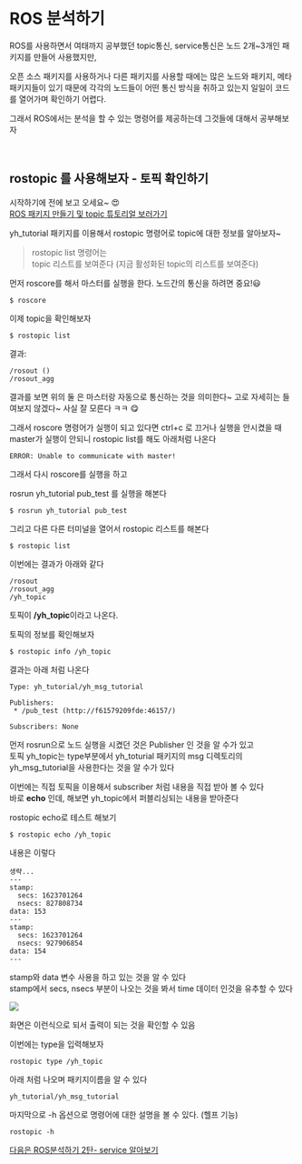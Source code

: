 # ROS 분석하기
ROS를 사용하면서 여태까지 공부했던 topic통신, service통신은 노드 2개~3개인 패키지를 만들어 사용했지만,

오픈 소스 패키지를 사용하거나 다른 패키지를 사용할 때에는 많은 노드와 패키지, 메타 패키지들이 있기 때문에
각각의 노드들이 어떤 통신 방식을 취하고 있는지 일일이 코드를 열어가며 확인하기 어렵다.

그래서 ROS에서는 분석을 할 수 있는 명령어를 제공하는데 그것들에 대해서 공부해보자


<br/>

## rostopic 를 사용해보자 - 토픽 확인하기
시작하기에 전에 보고 오세요~ 😍  
[ROS 패키지 만들기 및 topic 튜토리얼 보러가기](/tag/catkin_create_pkg)


yh_tutorial 패키지를 이용해서 rostopic 명령어로 topic에 대한 정보를 알아보자~

> rostopic list 명령어는   
topic 리스트를 보여준다 (지금 활성화된 topic의 리스트를 보여준다)


먼저 roscore를 해서 마스터를 실행을 한다. 노드간의 통신을 하려면 중요!😃 
```
$ roscore
```

이제 topic을 확인해보자
```
$ rostopic list
```

결과:
```
/rosout ()
/rosout_agg
```
결과를 보면 위의 둘 은 마스터랑 자동으로 통신하는 것을 의미한다~ 고로 자세히는 들여보지 않겠다~  사실 잘 모른다 ㅋㅋ 😋  

그래서 roscore 명령어가 실행이 되고 있다면 ctrl+c 로 끄거나 실행을 안시켰을 때
master가 실행이 안되니 rostopic list를 해도 아래처럼 나온다
```
ERROR: Unable to communicate with master!
```

그래서 다시 roscore를 실행을 하고 

rosrun yh_tutorial pub_test 를 실행을 해본다
```
$ rosrun yh_tutorial pub_test
```

그리고 다른 다른 터미널을 열어서 rostopic 리스트를 해본다
```
$ rostopic list
```

이번에는 결과가 아래와 같다
```
/rosout
/rosout_agg
/yh_topic
```

토픽이 **/yh_topic**이라고 나온다.   

토픽의 정보를 확인해보자
```
$ rostopic info /yh_topic
```
결과는 아래 처럼 나온다
```
Type: yh_tutorial/yh_msg_tutorial

Publishers: 
 * /pub_test (http://f61579209fde:46157/)

Subscribers: None
```

먼저 rosrun으로 노드 실행을 시켰던 것은 Publisher 인 것을 알 수가 있고   
토픽 yh_topic는 type부분에서 yh_toturial 패키지의 msg 디렉토리의 yh_msg_tutorial을 사용한다는 것을 알 수가 있다

이번에는 직접 토픽을 이용해서 subscriber 처럼 내용을 직접 받아 볼 수 있다  
바로 **echo** 인데, 해보면 yh_topic에서 퍼블리싱되는 내용을 받아준다

rostopic echo로 테스트 해보기
```
$ rostopic echo /yh_topic
```
내용은 이렇다
```
생략...
---
stamp: 
  secs: 1623701264
  nsecs: 827808734
data: 153
---
stamp: 
  secs: 1623701264
  nsecs: 927906854
data: 154
---
```

stamp와 data 변수 사용을 하고 있는 것을 알 수 있다    
stamp에서 secs, nsecs 부분이 나오는 것을 봐서 time 데이터 인것을 유추할 수 있다  



<img src=0>

화면은 이런식으로 되서 출력이 되는 것을 확인할 수 있음


이번에는 type을 입력해보자

```
rostopic type /yh_topic 
```

아래 처럼 나오며 패키지이름을 알 수 있다
```
yh_tutorial/yh_msg_tutorial
```


마지막으로 -h 옵션으로 명령어에 대한 설명을 볼 수 있다. (헬프 기능)
```
rostopic -h
```

[다음은 ROS분석하기 2탄- service 알아보기](/blog/ROS-분석하기-2탄-rosservice-사용해보기-service-분석하기)